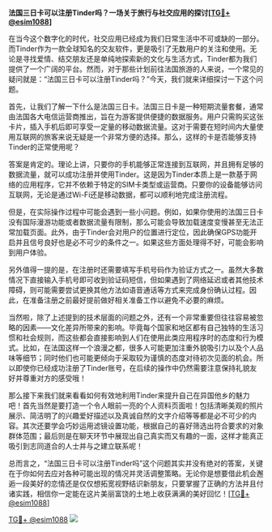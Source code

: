 **法国三日卡可以注册Tinder吗？一场关于旅行与社交应用的探讨[[TG💪+ @esim1088](https://t.me/s/esim1088)]**

在当今这个数字化的时代，社交应用已经成为我们日常生活中不可或缺的一部分。而Tinder作为一款全球知名的交友软件，更是吸引了无数用户的关注和使用。无论是寻找爱情、结交朋友还是单纯地探索新的文化与生活方式，Tinder都为我们提供了一个广阔的平台。然而，对于那些计划前往法国旅游的人来说，一个常见的疑问就是：“法国三日卡可以注册Tinder吗？”今天，我们就来详细探讨一下这个问题。

首先，让我们了解一下什么是法国三日卡。法国三日卡是一种短期流量套餐，通常由法国各大电信运营商推出，旨在为游客提供便捷的数据服务。用户只需购买这张卡片，插入手机后即可享受一定量的移动数据流量。这对于需要在短时间内大量使用互联网的旅客来说无疑是一个非常方便的选择。那么，这样的卡是否能够支持Tinder的正常使用呢？

答案是肯定的。理论上讲，只要你的手机能够正常连接到互联网，并且拥有足够的数据流量，就可以成功注册并使用Tinder。这是因为Tinder本质上是一款基于网络的应用程序，它并不依赖于特定的SIM卡类型或运营商。只要你的设备能够访问互联网，无论是通过Wi-Fi还是移动数据，都可以顺利地完成注册流程。

但是，在实际操作过程中可能会遇到一些小问题。例如，如果你使用的法国三日卡没有国际漫游功能或者数据流量有限制，那么可能会导致加载速度变慢甚至无法正常加载页面。此外，由于Tinder会对用户的位置进行定位，因此确保GPS功能开启并且信号良好也是必不可少的条件之一。如果这些方面处理得不好，可能会影响到用户体验。

另外值得一提的是，在注册时还需要填写手机号码作为验证方式之一。虽然大多数情况下直接输入手机号即可收到验证码短信，但如果遇到了网络延迟或者其他技术障碍，则可能需要尝试更换其他方法如语音通话等方式来完成身份确认过程。因此，在准备注册之前最好提前做好相关准备工作以避免不必要的麻烦。

当然啦，除了上述提到的技术层面的问题之外，还有一个非常重要但往往容易被忽略的因素——文化差异所带来的影响。毕竟每个国家和地区都有自己独特的生活习惯和社会规则，而这些都会直接影响到人们在使用此类应用程序时的态度和行为模式。比如，在法国这样一个浪漫之都，很多人可能更加注重外貌吸引力以及个人品味等细节；同时他们也可能更倾向于采取较为谨慎的态度对待初次见面的机会。所以即使你已经成功注册了Tinder账号，在后续的操作中仍然需要注意保持礼貌友好并尊重对方的感受哦！

那么接下来我们就来看看如何有效地利用Tinder来提升自己在异国他乡的魅力吧！首先当然是要打造一个令人眼前一亮的个人资料页面啦！包括清晰美观的照片展示、简洁明了的兴趣爱好描述以及真诚自然的文字介绍等等都是必不可少的内容。其次还要学会巧妙运用滤镜设置功能，根据自己的喜好筛选出符合要求的对象群体范围；最后则是在聊天环节中展现出自己真实而又有趣的一面，这样才能真正吸引到志同道合的人士并与之建立联系呢！

总而言之，“法国三日卡可以注册Tinder吗”这个问题其实并没有绝对的答案，关键在于你如何去应对各种可能出现的情况并灵活调整策略。无论你是想要借此机会邂逅一段美好的恋情还是仅仅想拓宽视野结识新朋友，只要掌握了正确的方法并且付诸实践，相信你一定能在这片美丽富饶的土地上收获满满的美好回忆！[[TG💪+ @esim1088](https://t.me/s/esim1088)]

[TG💪+ @esim1088](https://t.me/s/esim1088) ![](https://i.postimg.cc/4NQfJmqS/Snipaste-2025-05-13-00-14-12.png)